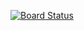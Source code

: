 [![Board Status](https://dev.azure.com/Chloe-liu/54e139bf-52b6-4e4c-98d5-3a2cb295f675/73aa0d84-1b0d-4737-8d0f-eaae6e327c9b/_apis/work/boardbadge/07a5ffd5-5589-421a-abe6-d9171f9df0f6)](https://dev.azure.com/Chloe-liu/54e139bf-52b6-4e4c-98d5-3a2cb295f675/_boards/board/t/73aa0d84-1b0d-4737-8d0f-eaae6e327c9b/Microsoft.RequirementCategory)